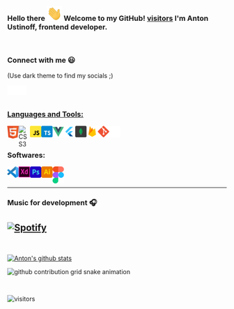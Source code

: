### Hello there <img src="./images/wave.gif" width="35px"> Welcome to my GitHub! [visitors](https://visitor-badge.glitch.me/badge?page_id=ziqq.ziqq) I'm Anton Ustinoff, frontend developer.

<br/>
<!-- <img src="https://github.com/ziqq/ziqq/blob/main/images/stat.svg" alt="Anton WakaTime Activity" align=center/> -->


### Connect with me :smiley:
(Use dark theme to find my socials ;)

<a href="https://vk.com/antonustinoff" target="_blank"><img align="left" alt="Anton U | VK" width="22px" src="./images/vk.svg" /></a>
<a href="https://www.instagram.com/eyeofantonustinoff/" target="_blank"><img align="left" alt="Anton U | Instagram" width="22px" src="./images/insta.svg" />

<br/>
<br/>

### Languages and Tools:

<a href="https://www.w3.org/html/" target="_blank"><img align="left" border="0" alt="HTML5" width="26px" src="./images/html.svg" /></a>
<a href="https://www.w3schools.com/css/" target="_blank"><img align="left" border="0" alt="CSS3" width="26px" src="./images/css.svg" /></a>
<a href="https://www.w3schools.com/js/" target="_blank"><img align="left" border="0" alt="CSS3" width="26px" src="./images/javascript.svg" /></a>
<a href="https://www.w3schools.com/js/" target="_blank"><img align="left" border="0" alt="CSS3" width="26px" src="./images/typescript.svg" /></a>
  <a href="https://vuejs.org/" target="_blank"><img align="left" border="0" alt="vue" width="26px" src="./images/vue.svg" /></a>
  <a href="https://flutter.dev/" target="_blank"><img align="left" border="0" alt="flutter" width="26px" src="./images/flutter.png" /></a>
<a href="https://www.mongodb.com/" target="_blank"><img align="left" border="0" alt="MongoDB" width="26px" src="./images/mongodb.svg" /></a>
<a href="https://firebase.google.com/" target="_blank"><img align="left" border="0" alt="Firebase" width="26px" src="./images/firebase.png" /></a>
<a href="https://git-scm.com/" target="_blank"><img align="left" border="0" alt="git" width="26px" src="./images/git.svg" /></a>
<img align="left" border="0" alt="GitHub" width="26px" src="./images/github.svg" />

<br />
<br />

### Softwares:

<img align="left" alt="Visual Studio Code" width="26px" src="./images/vscode.svg" />
<a href="https://www.adobe.com/products/xd.html" target="_blank"> <img align="left" border="0" alt="XD" width="26px" src="./images/xd.svg"/></a> 
<a href="https://www.photoshop.com/en" target="_blank"> <img align="left" border="0" alt="Photoshop" width="26px" src="./images/photoshop.svg"/></a>
<a href="https://www.adobe.com/in/products/illustrator.html" target="_blank"> <img align="left" border="0" alt="Illustrator" width="26px" src="./images/illustrator.svg"/></a> 
<a href="https://figma.com/" target="_blank"> <img align="left" border="0" alt="figma" width="26px" src="./images/figma.svg"/></a> 

<br />
<br />
  
---

### Music for development 🎧

[![Spotify](https://github-readme-remake.vercel.app/api/spotify)](https://open.spotify.com/user/vd1u2mc30dd5ao76llca1b437)
<br/>
---

<br />

[![Anton's github stats](https://github-readme-stats.vercel.app/api?username=ziqq&include_all_commits=true&count_private=true&show_icons=true&line_height=20&title_color=FFFFFF&icon_color=FFFFFF&text_color=FFFFFF&bg_color=0D1117)](https://github.com/anuraghazra/github-readme-stats)
  
![github contribution grid snake animation](https://raw.githubusercontent.com/ziqq/ziqq/output/github-contribution-grid-snake.svg)

<br/>

![visitors](https://visitor-badge.glitch.me/badge?page_id=ziqq.ziqq)
